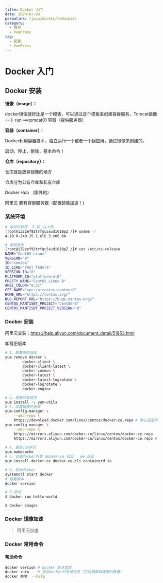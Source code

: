 ```yaml
---
title: Docker 入门
date: 2024-07-08
permalink: /java/docker/zb8nini8/
category:
  - 教程
  - VuePress
tag:
  - 配置
  - VuePress
---
```




# Docker 入门

## Docker 安装

**镜像（image）：**

docker镜像就好比是一个模板，可以通过这个模板来创建容器服务，Tomcat镜像==》run ==>tomcat01 容器（提供服务器）

**容器（container）：**

Docker利用容器技术，独立运行一个或者一个组应用，通过镜像来创建的。

启动，停止，删除，基本命令！

**仓库（repository）：**

仓库就是放存镜像的地方

仓库分为公有仓库和私有仓库

Docker Hub （国外的）

阿里云   都有容器服务器（配置镜像加速！)



### 系统环境

```sh
# 系统内核是  3.10 以上的
[root@iZ2zef92trfqu5audi018pZ /]# uname -r
4.18.0-240.15.1.el8_3.x86_64

# 系统版本
[root@iZ2zef92trfqu5audi018pZ /]# cat /etc/os-release 
NAME="CentOS Linux"
VERSION="8"
ID="centos"
ID_LIKE="rhel fedora"
VERSION_ID="8"
PLATFORM_ID="platform:el8"
PRETTY_NAME="CentOS Linux 8"
ANSI_COLOR="0;31"
CPE_NAME="cpe:/o:centos:centos:8"
HOME_URL="https://centos.org/"
BUG_REPORT_URL="https://bugs.centos.org/"
CENTOS_MANTISBT_PROJECT="CentOS-8"
CENTOS_MANTISBT_PROJECT_VERSION="8"
```

### Docker 安装

阿里云安装：https://help.aliyun.com/document_detail/51853.html

卸载旧版本

```sh
# 1、卸载旧的版本
yum remove docker \
        docker-client \
        docker-client-latest \
        docker-common \
        docker-latest \
        docker-latest-logrotate \
        docker-logrotate \
        docker-engine

# 2、需要的安装包
yum install -y yum-utils
# 3、设置镜像的仓库
yum-config-manager \
    --add-repo \
    https://download.docker.com/linux/centos/docker-ce.repo # 默认是国外的
yum-config-manager \
    --add-repo \
    https://mirrors.aliyun.com/docker-ce/linux/centos/docker-ce.repo
    https://mirrors.aliyun.com/docker-ce/linux/centos/docker-ce.repo # 阿里云
    
# 4、更新yum索引
yum makecache
# 5、安装docker引擎 docker-ce 社区   ee 企业
yum install docker-ce docker-ce-cli containerd.io

# 6、启动docker
systemctl start docker
# 查看版本
docker version

# 7.测试
$ docker run hello-world

$ docker images
```





### Docker 镜像加速

>  阿里云加速





### Docker 常用命令

#### 帮助命令

```sh
docker version # docker 版本信息
docker info    # 显示docker的系统信息（包括镜像和容器的数量）
docker 命令  --help 
```

























